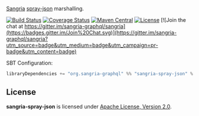 [Sangria](http://sangria-graphql.org/) [spray-json](https://github.com/spray/spray-json) marshalling.

[![Build Status](https://travis-ci.org/sangria-graphql/sangria-spray-json.svg?branch=master)](https://travis-ci.org/sangria-graphql/sangria-spray-json) [![Coverage Status](http://coveralls.io/repos/sangria-graphql/sangria-spray-json/badge.svg?branch=master&service=github)](http://coveralls.io/github/sangria-graphql/sangria-spray-json?branch=master) [![Maven Central](https://maven-badges.herokuapp.com/maven-central/org.sangria-graphql/sangria-spray-json_2.11/badge.svg)](https://maven-badges.herokuapp.com/maven-central/org.sangria-graphql/sangria-spray-json_2.11) [![License](http://img.shields.io/:license-Apache%202-brightgreen.svg)](http://www.apache.org/licenses/LICENSE-2.0.txt) [![Join the chat at https://gitter.im/sangria-graphql/sangria](https://badges.gitter.im/Join%20Chat.svg)](https://gitter.im/sangria-graphql/sangria?utm_source=badge&utm_medium=badge&utm_campaign=pr-badge&utm_content=badge)

SBT Configuration:

```scala
libraryDependencies += "org.sangria-graphql" %% "sangria-spray-json" % "0.1.0"
```

## License

**sangria-spray-json** is licensed under [Apache License, Version 2.0](http://www.apache.org/licenses/LICENSE-2.0).
